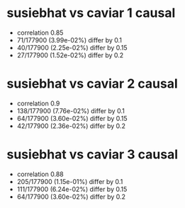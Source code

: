 # susiebhat vs caviar  1 causal

- correlation 0.85
- 71/177900 (3.99e-02%) differ by 0.1
- 40/177900 (2.25e-02%) differ by 0.15
- 27/177900 (1.52e-02%) differ by 0.2


# susiebhat vs caviar  2 causal

- correlation 0.9
- 138/177900 (7.76e-02%) differ by 0.1
- 64/177900 (3.60e-02%) differ by 0.15
- 42/177900 (2.36e-02%) differ by 0.2


# susiebhat vs caviar  3 causal

- correlation 0.88
- 205/177900 (1.15e-01%) differ by 0.1
- 111/177900 (6.24e-02%) differ by 0.15
- 64/177900 (3.60e-02%) differ by 0.2



